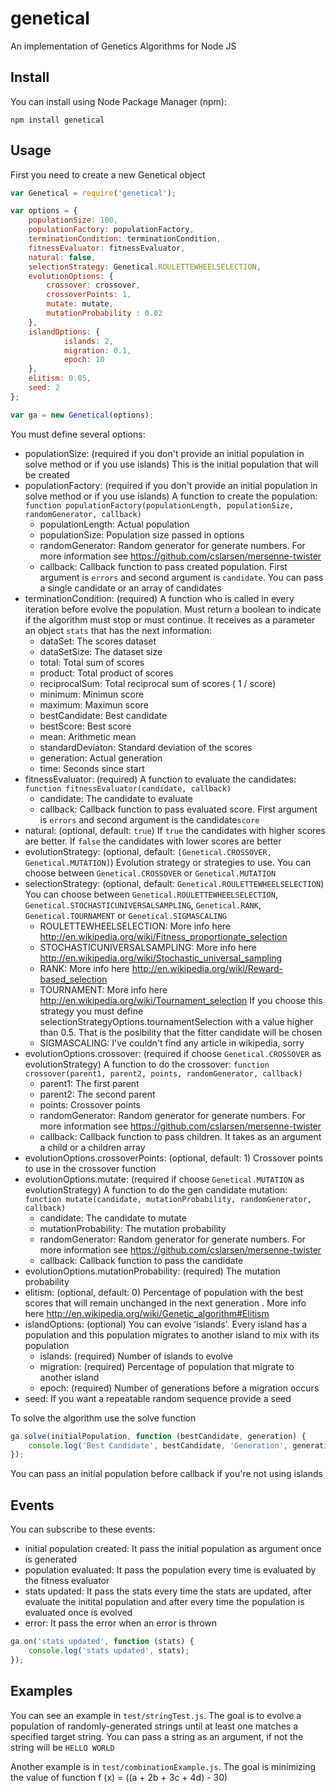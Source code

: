 # genetical
An implementation of Genetics Algorithms for Node JS

## Install

You can install using Node Package Manager (npm):

    npm install genetical

## Usage

First you need to create a new Genetical object

```javascript
var Genetical = require('genetical');

var options = {
    populationSize: 100,
    populationFactory: populationFactory,
    terminationCondition: terminationCondition,
    fitnessEvaluator: fitnessEvaluator,
    natural: false,
    selectionStrategy: Genetical.ROULETTEWHEELSELECTION,
    evolutionOptions: {
        crossover: crossover,
        crossoverPoints: 1,
        mutate: mutate,
        mutationProbability : 0.02
    },
    islandOptions: {
            islands: 2,
            migration: 0.1,
            epoch: 10
    },
    elitism: 0.05,
    seed: 2
};

var ga = new Genetical(options);
````

You must define several options:

* populationSize: (required if you don't provide an initial population in solve method or if you use islands) This is the initial population that will be created
* populationFactory: (required if you don't provide an initial population in solve method or if you use islands) A function to create the population: `function populationFactory(populationLength, populationSize, randomGenerator, callback)`
  * populationLength: Actual population 
  * populationSize: Population size passed in options
  * randomGenerator: Random generator for generate numbers. For more information see https://github.com/cslarsen/mersenne-twister
  * callback: Callback function to pass created population. First argument is `errors` and second argument is `candidate`. You can pass a single candidate or an array of candidates
* terminationCondition: (required) A function who is called in every iteration before evolve the population. Must return a boolean to indicate if the algorithm must stop or must continue. It receives as a parameter an object `stats` that has the next information:
  * dataSet: The scores dataset
  * dataSetSize: The dataset size
  * total: Total sum of scores
  * product: Total product of scores
  * reciprocalSum: Total reciprocal sum of scores ( 1 / score)
  * minimum: Minimun score
  * maximum: Maximun score
  * bestCandidate: Best candidate
  * bestScore: Best score
  * mean: Arithmetic mean
  * standardDeviaton: Standard deviation of the scores
  * generation: Actual generation
  * time: Seconds since start
* fitnessEvaluator: (required) A function to evaluate the candidates: `function fitnessEvaluator(candidate, callback)`
  * candidate: The candidate to evaluate
  * callback: Callback function to pass evaluated score. First argument is `errors` and second argument is the candidate`score`
* natural: (optional, default: `true`) If `true` the candidates with higher scores are better. If `false` the candidates with lower scores are better
* evolutionStrategy: (optional, default: `[Genetical.CROSSOVER, Genetical.MUTATION]`) Evolution strategy or strategies to use. You can choose between `Genetical.CROSSOVER` or `Genetical.MUTATION`
* selectionStrategy: (optional, default: `Genetical.ROULETTEWHEELSELECTION`) You can choose between `Genetical.ROULETTEWHEELSELECTION`, `Genetical.STOCHASTICUNIVERSALSAMPLING`, `Genetical.RANK`, `Genetical.TOURNAMENT` or `Genetical.SIGMASCALING`
  *  ROULETTEWHEELSELECTION: More info here http://en.wikipedia.org/wiki/Fitness_proportionate_selection
  *  STOCHASTICUNIVERSALSAMPLING: More info here http://en.wikipedia.org/wiki/Stochastic_universal_sampling
  *  RANK: More info here http://en.wikipedia.org/wiki/Reward-based_selection
  *  TOURNAMENT: More info here http://en.wikipedia.org/wiki/Tournament_selection If you choose this strategy you must define selectionStrategyOptions.tournamentSelection with a value higher than 0.5. That is the posibility that the fitter candidate will be chosen
  *  SIGMASCALING: I've couldn't find any article in wikipedia, sorry
* evolutionOptions.crossover: (required if choose `Genetical.CROSSOVER` as evolutionStrategy) A function to do the crossover: `function crossover(parent1, parent2, points, randomGenerator, callback)`
  * parent1: The first parent
  * parent2: The second parent
  * points: Crossover points
  * randomGenerator: Random generator for generate numbers. For more information see https://github.com/cslarsen/mersenne-twister
  * callback: Callback function to pass children. It takes as an argument a child or a children array
* evolutionOptions.crossoverPoints: (optional, default: 1) Crossover points to use in the crossover function
* evolutionOptions.mutate: (required if choose `Genetical.MUTATION` as evolutionStrategy) A function to do the gen candidate mutation: `function mutate(candidate, mutationProbability, randomGenerator, callback)`
  * candidate: The candidate to mutate
  * mutationProbability: The mutation probability
  * randomGenerator: Random generator for generate numbers. For more information see https://github.com/cslarsen/mersenne-twister
  * callback: Callback function to pass the candidate
* evolutionOptions.mutationProbability: (required) The mutation probability
* elitism: (optional, default: 0) Percentage of population with the best scores that will remain unchanged in the next generation . More info here http://en.wikipedia.org/wiki/Genetic_algorithm#Elitism
* islandOptions: (optional) You can evolve 'islands'. Every island has a population and this population migrates to another island to mix with its population
  * islands: (required) Number of islands to evolve
  * migration: (required) Percentage of population that migrate to another island
  * epoch: (required) Number of generations before a migration occurs
* seed: If you want a repeatable random sequence provide a seed

To solve the algorithm use the solve function
```javascript
ga.solve(initialPopulation, function (bestCandidate, generation) {
    console.log('Best Candidate', bestCandidate, 'Generation', generation);
});
````

You can pass an initial population before callback if you're not using islands

## Events
You can subscribe to these events:
* initial population created: It pass the initial population as argument once is generated
* population evaluated: It pass the population every time is evaluated by the fitness evaluator
* stats updated: It pass the stats every time the stats are updated, after evaluate the initital population and after every time the population is evaluated once is evolved
* error: It pass the error when an error is thrown

```javascript
ga.on('stats updated', function (stats) {
    console.log('stats updated', stats);
});
````

## Examples

You can see an example in `test/stringTest.js`. The goal is to evolve a population of randomly-generated strings until at least one matches a specified target string. You can pass a string as an argument, if not the string will be `HELLO WORLD`

Another example is in `test/combinationExample.js`. The goal is minimizing the value of function f (x) = ((a + 2b + 3c + 4d) - 30)
